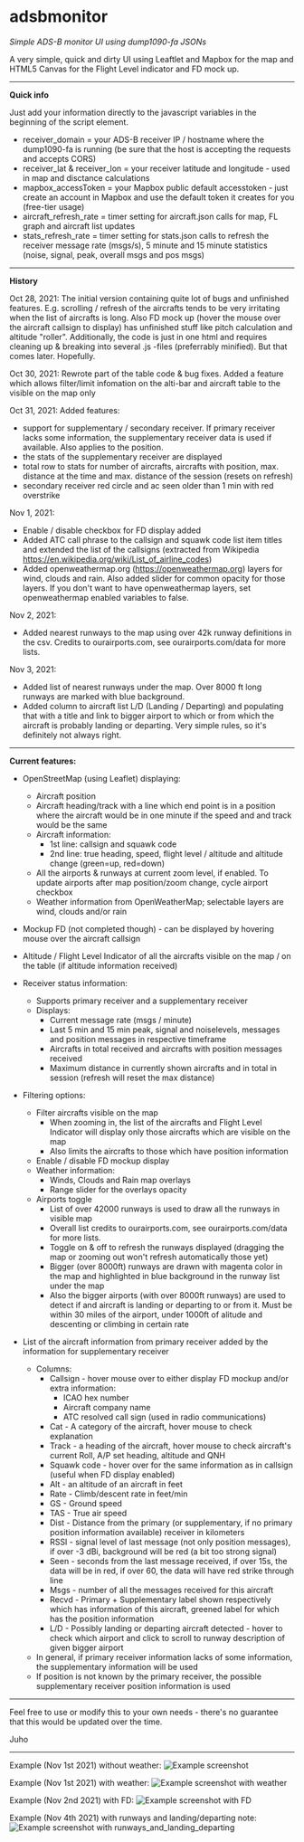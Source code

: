 # adsbmonitor
*Simple ADS-B monitor UI using dump1090-fa JSONs*

A very simple, quick and dirty UI using Leaftlet and Mapbox for the map and HTML5 Canvas for the Flight Level indicator and FD mock up.

---
**Quick info**

Just add your information directly to the javascript variables in the beginning of the script element.
- receiver_domain = your ADS-B receiver IP / hostname where the dump1090-fa is running (be sure that the host is accepting the requests and accepts CORS)
- receiver_lat & receiver_lon = your receiver latitude and longitude - used in map and disctance calculations
- mapbox_accessToken = your Mapbox public default accesstoken - just create an account in Mapbox and use the default token it creates for you (free-tier usage)
- aircraft_refresh_rate = timer setting for aircraft.json calls for map, FL graph and aircraft list updates
- stats_refresh_rate = timer setting for stats.json calls to refresh the receiver message rate (msgs/s), 5 minute and 15 minute statistics (noise, signal, peak, overall msgs and pos msgs)


---
**History**

Oct 28, 2021: The initial version containing quite lot of bugs and unfinished features. E.g. scrolling / refresh of the aircrafts tends to be very irritating when the list of aircrafts is long. Also FD mock up (hover the mouse over the aircraft callsign to display) has unfinished stuff like pitch calculation and altitude "roller". Additionally, the code is just in one html and requires cleaning up & breaking into several .js -files (preferrably minified). But that comes later. Hopefully.

Oct 30, 2021: Rewrote part of the table code & bug fixes. Added a feature which allows filter/limit infomation on the alti-bar and aircraft table to the visible on the map only 

Oct 31, 2021: Added features: 
  - support for supplementary / secondary receiver. If primary receiver lacks some information, the supplementary receiver data is used if available. Also applies to the position.
  - the stats of the supplementary receiver are displayed
  - total row to stats for number of aircrafts, aircrafts with position, max. distance at the time and max. distance of the session (resets on refresh) 
  - secondary receiver red circle and ac seen older than 1 min with red overstrike

Nov 1, 2021:
  - Enable / disable checkbox for FD display added
  - Added ATC call phrase to the callsign and squawk code list item titles and extended the list of the callsigns (extracted from Wikipedia https://en.wikipedia.org/wiki/List_of_airline_codes)
  - Added openweathermap.org (https://openweathermap.org) layers for wind, clouds and rain. Also added slider for common opacity for those layers. If you don't want to have openweathermap layers, set openweathermap enabled variables to false. 
 
Nov 2, 2021:
  - Added nearest runways to the map using over 42k runway definitions in the csv. Credits to ourairports.com, see ourairports.com/data for more lists.

Nov 3, 2021:
  - Added list of nearest runways under the map. Over 8000 ft long runways are marked with blue background.
  - Added column to aircraft list L/D (Landing / Departing) and populating that with a title and link to bigger airport to which or from which the aircraft is probably landing or departing. Very simple rules, so it's definitely not always right.

---
**Current features:**
- OpenStreetMap (using Leaflet) displaying:
	- Aircraft position
	- Aircraft heading/track with a line which end point is in a position where the aircraft would be in one minute if the speed and and track would be the same
	- Aircraft information: 
		- 1st line: callsign and squawk code
		- 2nd line: true heading, speed, flight level / altitude and altitude change (green=up, red=down)
	- All the airports & runways at current zoom level, if enabled. To update airports after map position/zoom change, cycle airport checkbox
	- Weather information from OpenWeatherMap; selectable layers are wind, clouds and/or rain

- Mockup FD (not completed though) - can be displayed by hovering mouse over the aircraft callsign

- Altitude / Flight Level Indicator of all the aircrafts visible on the map / on the table (if altitude information received)

- Receiver status information:
	- Supports primary receiver and a supplementary receiver
	- Displays:
		- Current message rate (msgs / minute)
		- Last 5 min and 15 min peak, signal and noiselevels, messages and position messages in respective timeframe
		- Aircrafts in total received and aircrafts with position messages received
		- Maximum distance in currently shown aircrafts and in total in session (refresh will reset the max distance)

- Filtering options:
	- Filter aircrafts visible on the map 
		- When zooming in, the list of the aircrafts and Flight Level Indicator will display only those aircrafts which are visible on the map
		- Also limits the aircrafts to those which have position information
	- Enable / disable FD mockup display
	- Weather information:
		- Winds, Clouds and Rain map overlays
		- Range slider for the overlays opacity
	- Airports toggle
		- List of over 42000 runways is used to draw all the runways in visible map
		- Overall list credits to ourairports.com, see ourairports.com/data for more lists.
		- Toggle on & off to refresh the runways displayed (dragging the map or zooming out won't refresh automatically those yet)
		- Bigger (over 8000ft) runways are drawn with magenta color in the map and highlighted in blue background in the runway list under the map
		- Also the bigger airports (with over 8000ft runways) are used to detect if and aircraft is landing or departing to or from it. Must be within 30 miles of the airport, under 1000ft of alitude and descenting or climbing in certain rate
	
- List of the aircraft information from primary receiver added by the information for supplementary receiver
	- Columns:
		- Callsign - hover mouse over to either display FD mockup and/or extra information:
			- ICAO hex number
			- Aircraft company name
			- ATC resolved call sign (used in radio communications)
		- Cat - A category of the aircraft, hover mouse to check explanation
		- Track - a heading of the aircraft, hover mouse to check aircraft's current Roll, A/P set heading, altitude and QNH
		- Squawk code - hover over for the same information as in callsign (useful when FD display enabled)
		- Alt - an altitude of an aircraft in feet
		- Rate - Climb/descent rate in feet/min
		- GS - Ground speed
		- TAS - True air speed
		- Dist - Distance from the primary (or supplementary, if no primary position information available) receiver in kilometers
		- RSSI - signal level of last message (not only position messages), if over -3 dBi, background will be red (a bit too strong signal)
		- Seen - seconds from the last message received, if over 15s, the data will be in red, if over 60, the data will have red strike through line
		- Msgs - number of all the messages received for this aircraft
		- Recvd - Primary + Supplementary label shown respectively which has information of this aircraft, greened label for which has the position information
		- L/D - Possibly landing or departing aircraft detected - hover to check which airport and click to scroll to runway description of given bigger airport
	- In general, if primary receiver information lacks of some information, the supplementary information will be used
	- If position is not known by the primary receiver, the possible supplementary receiver position information is used
	

---
Feel free to use or modify this to your own needs - there's no guarantee that this would be updated over the time.

Juho

---

Example (Nov 1st 2021) without weather:
![Example screenshot](https://github.com/juei-dev/adsbmonitor/blob/main/example_screenshot.jpg?raw=true)

Example (Nov 1st 2021) with weather:
![Example screenshot with weather](https://github.com/juei-dev/adsbmonitor/blob/main/example_screenshot_weather.jpg?raw=true)

Example (Nov 2nd 2021) with FD:
![Example screenshot with FD](https://github.com/juei-dev/adsbmonitor/blob/main/example_fd.jpg?raw=true)

Example (Nov 4th 2021) with runways and landing/departing note:
![Example screenshot with runways_and_landing_departing](https://github.com/juei-dev/adsbmonitor/blob/main/example_runways_and_landing_departing.jpg?raw=true)
